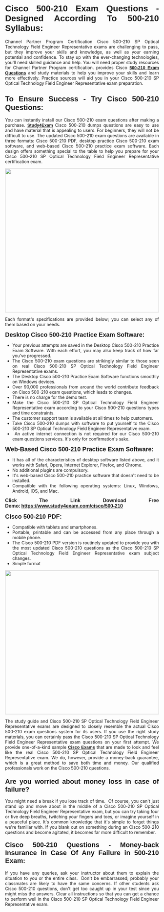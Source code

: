 <h1 style="text-align: justify;"><span style="font-family:Tahoma,Geneva,sans-serif;"><strong>Cisco 500-210 Exam Questions - Designed According To 500-210 Syllabus:</strong></span></h1>

<p style="text-align: justify;">Channel Partner Program Certification Cisco 500-210 SP Optical Technology Field Engineer Representative exams are challenging to pass, but they improve your skills and knowledge, as well as your earning potential and confidence. To stay up with the ever-changing technologies, you'll need skilled guidance and help. You will need proper study resources for Channel Partner Program certification. provides Cisco <span style="font-family:Tahoma,Geneva,sans-serif;"><a href="https://www.study4exam.com/cisco/500-210"><strong>500-210 Exam Questions</strong></a></span> and study materials to help you improve your skills and learn more effectively. Practice sources will aid you in your Cisco 500-210 SP Optical Technology Field Engineer Representative exam preparation.</p>

<h2 style="text-align: justify;"><strong><span style="font-size:24px;"><span style="font-family:Tahoma,Geneva,sans-serif;">To Ensure Success - Try Cisco 500-210 Questions:</span></span></strong></h2>

<p style="text-align: justify;">You can instantly install our Cisco 500-210 exam questions after making a purchase. <span style="font-family:Tahoma,Geneva,sans-serif;"><a href="https://www.study4exam.com/"><strong>Study4Exam</strong></a></span> Cisco 500-210 dumps questions are easy to use and have material that is appealing to users. For beginners, they will not be difficult to use. The updated Cisco 500-210 exam questions are available in three formats: Cisco 500-210 PDF, desktop practice Cisco 500-210 exam software, and web-based Cisco 500-210 practice exam software. Each design offers something special to the table to help you prepare for your Cisco 500-210 SP Optical Technology Field Engineer Representative certification exam.</p>

<p style="text-align: justify;"><a href="https://www.study4exam.com/cisco/500-210"><img alt="" src="https://lh3.googleusercontent.com/pw/AM-JKLUFUhNRTSGRbn-e5bU2rTm44yvQNOtZycqGVmZk1IYhIOx7AgPGV0HNuDno6pU6Y87xhOROtcf0ClrFKUPl0tiLb8-bptCMyHA5NSSNYQBa79H7lZPR9dJGh_Uceu2U7gTgc3Sfx2nyqt08AnUFOI4z=w1366-h494-no?authuser=0" style="width: 100%; height: 470px;" /></a></p>

<p style="text-align: justify;">Each format's specifications are provided below; you can select any of them based on your needs.</p>

<p style="text-align: justify;"><span style="font-family:Tahoma,Geneva,sans-serif;"><span style="font-size:20px;"><strong>Desktop Cisco 500-210 Practice Exam Software:</strong></span></span></p>

<ul>
	<li style="text-align: justify;">Your previous attempts are saved in the Desktop Cisco 500-210 Practice Exam Software. With each effort, you may also keep track of how far you've progressed.</li>
	<li style="text-align: justify;">The Cisco 500-210 exam questions are strikingly similar to those seen on real Cisco 500-210 SP Optical Technology Field Engineer Representative exams.</li>
	<li style="text-align: justify;">The Desktop Cisco 500-210 Practice Exam Software functions smoothly on Windows devices.</li>
	<li style="text-align: justify;">Over 90,000 professionals from around the world contribute feedback on Cisco 500-210 exam questions, which leads to changes.</li>
	<li style="text-align: justify;">There is no charge for the demo test.</li>
	<li style="text-align: justify;">Make the Cisco 500-210 SP Optical Technology Field Engineer Representative exam according to your Cisco 500-210 questions types and time constraints. </li>
	<li style="text-align: justify;">The customer support team is available at all times to help customers.</li>
	<li style="text-align: justify;">Take Cisco 500-210 dumps with software to put yourself to the Cisco 500-210 SP Optical Technology Field Engineer Representative exam.</li>
	<li style="text-align: justify;"> An active internet connection is not required for our Cisco 500-210 exam questions services. It's only for confirmation's sake.</li>
</ul>

<p style="text-align: justify;"><span style="font-family:Tahoma,Geneva,sans-serif;"><span style="font-size:20px;"><strong>Web-Based Cisco 500-210 Practice Exam Software:</strong></span></span></p>

<ul>
	<li style="text-align: justify;">It has all of the characteristics of desktop software listed above, and it works with Safari, Opera, Internet Explorer, Firefox, and Chrome.</li>
	<li style="text-align: justify;">No additional plugins are compulsory.</li>
	<li style="text-align: justify;">It's web-based Cisco 500-210 practice software that doesn't need to be installed.</li>
	<li style="text-align: justify;">Compatible with the following operating systems: Linux, Windows, Android, iOS, and Mac.</li>
</ul>

<p style="text-align: justify;"><strong><span style="font-family:Tahoma,Geneva,sans-serif;"><span style="font-size:16px;">Click The Link Download Free Demo:</span></span> <span style="font-family:Tahoma,Geneva,sans-serif;"><span style="font-size:16px;"><a href="https://www.study4exam.com/cisco/500-210">https://www.study4exam.com/cisco/500-210</a></span></span></strong></p>

<p style="text-align: justify;"><span style="font-family:Tahoma,Geneva,sans-serif;"><span style="font-size:20px;"><strong>Cisco 500-210 PDF:</strong></span></span></p>

<ul>
	<li style="text-align: justify;">Compatible with tablets and smartphones. </li>
	<li style="text-align: justify;">Portable, printable and can be accessed from any place through a mobile phone. </li>
	<li style="text-align: justify;">The Cisco 500-210 PDF version is routinely updated to provide you with the most updated Cisco 500-210 questions as the Cisco 500-210 SP Optical Technology Field Engineer Representative exam subject changes.</li>
	<li style="text-align: justify;">Simple format</li>
</ul>

<p><a href="https://www.study4exam.com/cisco/500-210"><img alt="" src="https://lh3.googleusercontent.com/pw/AM-JKLXCTqM5oPBtkTKGoq5w9fB54SpeWXt6rvoveRBTu-dr0cYRYjxMwxdtPaaAS2m1uL29XePqfF3VqrYnNlU8DAGe9nsu7ynwvEDEo0qikV8f_LRK0IfF11pPe0BlbI8x16_W812JoQFhmIuBq_wgBLdY=w1139-h617-no?authuser=0" style="width: 100%; height: 470px;" /></a></p>

<p style="text-align: justify;">The study guide and Cisco 500-210 SP Optical Technology Field Engineer Representative exams are designed to closely resemble the actual Cisco 500-210 exam questions system for its users. If you use the right study materials, you can certainly pass the Cisco 500-210 SP Optical Technology Field Engineer Representative exam questions on your first attempt. We provide one-of-a-kind sample <span style="font-family:Tahoma,Geneva,sans-serif;"><a href="https://www.study4exam.com/cisco-exams"><strong>Cisco Exams</strong></a></span> that are made to look and feel like the real Cisco 500-210 SP Optical Technology Field Engineer Representative exam. We do, however, provide a money-back guarantee, which is a great method to save both time and money. Our qualified professionals work on the Cisco 500-210 questions.</p>

<h3 style="text-align: justify;"><span style="font-family:Tahoma,Geneva,sans-serif;"><span style="font-size:22px;"><strong>Are you worried about money loss in case of failure?</strong></span></span></h3>

<p style="text-align: justify;">You might need a break if you lose track of time.  Of course, you can't just stand up and move about in the middle of a Cisco 500-210 SP Optical Technology Field Engineer Representative exam, but you can try taking four or five deep breaths, twitching your fingers and toes, or imagine yourself in a peaceful place. It's common knowledge that it's simple to forget things we're familiar with. If you blank out on something during an Cisco 500-210 questions and become agitated, it becomes far more difficult to remember.</p>

<h4 style="text-align: justify;"><span style="font-size:22px;"><strong><span style="font-family:Tahoma,Geneva,sans-serif;">Cisco 500-210 Questions - Money-back Insurance in Case Of Any Failure in 500-210 Exam:</span></strong></span></h4>

<p style="text-align: justify;">If you have any queries, ask your instructor about them to explain the situation to you or the entire class.  Don't be embarrassed; probably your classmates are likely to have the same concerns. If other students ask Cisco 500-210 questions, don't get too caught up in your test since you might miss the answers. Clear all instructions so that you can get a chance to perform well in the Cisco 500-210 SP Optical Technology Field Engineer Representative exam.</p>
